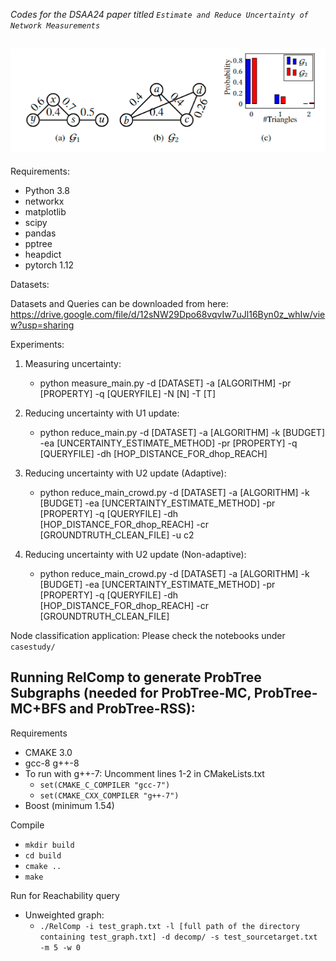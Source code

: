 *Codes for the DSAA24 paper titled `Estimate and Reduce Uncertainty of Network Measurements`*

![](intro.png)
-----------
<h> Requirements: </h>
 * Python 3.8
 * networkx
 * matplotlib
 * scipy
 * pandas
 * pptree
 * heapdict
 * pytorch 1.12

<h> Datasets: </h>

Datasets and Queries can be downloaded from here: https://drive.google.com/file/d/12sNW29Dpo68vqvIw7uJl16Byn0z_whIw/view?usp=sharing 

<h> Experiments: </h>
1. Measuring uncertainty:
   - python measure_main.py -d [DATASET] -a [ALGORITHM] -pr [PROPERTY] -q [QUERYFILE] -N [N] -T [T]
  
2. Reducing uncertainty with U1 update:
   - python reduce_main.py -d [DATASET] -a [ALGORITHM] -k [BUDGET] -ea [UNCERTAINTY_ESTIMATE_METHOD] -pr [PROPERTY] -q [QUERYFILE] -dh [HOP_DISTANCE_FOR_dhop_REACH]
  
3. Reducing uncertainty with U2 update (Adaptive):
   -  python reduce_main_crowd.py -d [DATASET] -a [ALGORITHM] -k [BUDGET] -ea [UNCERTAINTY_ESTIMATE_METHOD] -pr [PROPERTY] -q [QUERYFILE] -dh [HOP_DISTANCE_FOR_dhop_REACH] -cr [GROUNDTRUTH_CLEAN_FILE] -u c2
4. Reducing uncertainty with U2 update (Non-adaptive):
   - python reduce_main_crowd.py -d [DATASET] -a [ALGORITHM] -k [BUDGET] -ea [UNCERTAINTY_ESTIMATE_METHOD] -pr [PROPERTY] -q [QUERYFILE] -dh [HOP_DISTANCE_FOR_dhop_REACH] -cr [GROUNDTRUTH_CLEAN_FILE]

<h> Node classification application: </h>
Please check the notebooks under `casestudy/`

Running RelComp to generate ProbTree Subgraphs (needed for ProbTree-MC, ProbTree-MC+BFS and ProbTree-RSS):
--------

<h> Requirements </h>

- CMAKE 3.0
- gcc-8 g++-8
- To run with g++-7: Uncomment lines 1-2 in CMakeLists.txt
  - `set(CMAKE_C_COMPILER "gcc-7")`
  - `set(CMAKE_CXX_COMPILER "g++-7")`
- Boost (minimum 1.54)

<h> Compile </h>

- `mkdir build`
- `cd build`
- `cmake ..`
- `make`

<h> Run for Reachability query </h>

- Unweighted graph:
  - `./RelComp -i test_graph.txt -l [full path of the directory containing test_graph.txt] -d decomp/ -s test_sourcetarget.txt -m 5 -w 0`
<!-- - Weighted graph:
  - `./RelComp -i test_wgraph.txt -l [full path of the directory containing test_wgraph.txt] -d decomp/ -s test_sourcetarget.txt -m 5 -w 1` -->
